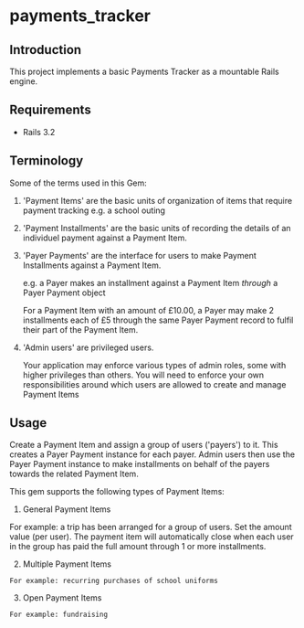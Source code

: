 payments_tracker
================

Introduction
------------
This project implements a basic Payments Tracker as a mountable Rails engine.

Requirements
------------
+ Rails 3.2

Terminology
-----------
Some of the terms used in this Gem:

 1. 'Payment Items' are the basic units of organization of items that require payment tracking e.g. a school outing

 1. 'Payment Installments' are the basic units of recording the details of an individuel payment against a Payment Item.

 1. 'Payer Payments' are the interface for users to make Payment Installments against a Payment Item.

    e.g. a Payer makes an installment against a Payment Item <i>through</i> a Payer Payment object
    
    For a Payment Item with an amount of £10.00, a Payer may make 2 installments each of £5 through the same Payer Payment record to fulfil their part of the Payment Item.


 1. 'Admin users' are privileged users.

    Your application may enforce various types of admin roles, some with higher privileges than others.  You will need to enforce your own responsibilities around which users are allowed to create and manage Payment Items

Usage
-----
Create a Payment Item and assign a group of users ('payers') to it. This creates a Payer Payment instance for each payer. Admin users then use the Payer Payment instance to make installments on behalf of the payers towards the related Payment Item.


This gem supports the following types of Payment Items:

 1. General Payment Items

   For example: a trip has been arranged for a group of users.  Set the amount value (per user).  The payment item will automatically close when each user in the group has paid the full amount through 1 or more installments.

 2.  Multiple Payment Items

    For example: recurring purchases of school uniforms

 3.  Open Payment Items

    For example: fundraising
